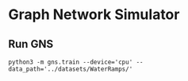 # Graph Network Simulator

## Run GNS
```
python3 -m gns.train --device='cpu' --data_path='../datasets/WaterRamps/'
```